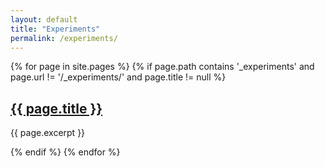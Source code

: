 ```yaml
---
layout: default
title: "Experiments"
permalink: /experiments/
---
```


{% for page in site.pages %}
  {% if page.path contains '_experiments' and page.url != '/_experiments/' and page.title != null %}
    <h2><a href="{{ page.url }}">{{ page.title }}</a></h2>
    <p>{{ page.excerpt }}</p>
  {% endif %}
{% endfor %}

